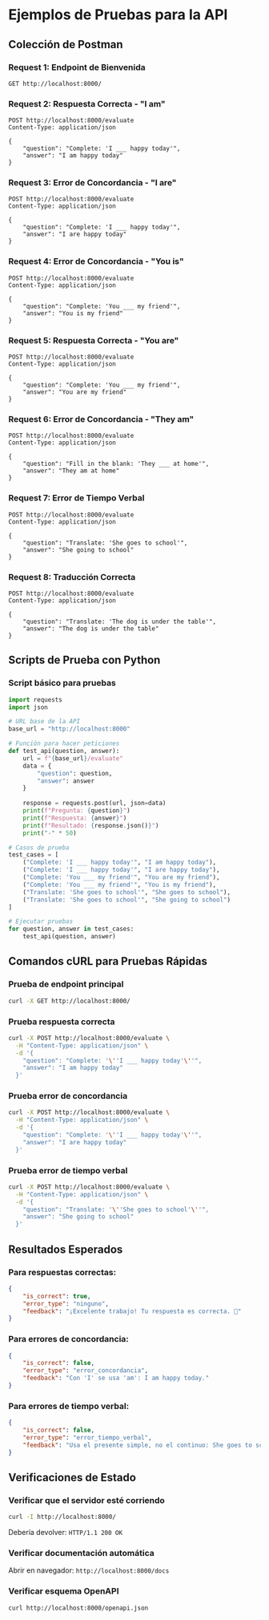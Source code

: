 # Ejemplos de Pruebas para la API

## Colección de Postman

### Request 1: Endpoint de Bienvenida
```
GET http://localhost:8000/
```

### Request 2: Respuesta Correcta - "I am"
```
POST http://localhost:8000/evaluate
Content-Type: application/json

{
    "question": "Complete: 'I ___ happy today'",
    "answer": "I am happy today"
}
```

### Request 3: Error de Concordancia - "I are"
```
POST http://localhost:8000/evaluate
Content-Type: application/json

{
    "question": "Complete: 'I ___ happy today'",
    "answer": "I are happy today"
}
```

### Request 4: Error de Concordancia - "You is"
```
POST http://localhost:8000/evaluate
Content-Type: application/json

{
    "question": "Complete: 'You ___ my friend'",
    "answer": "You is my friend"
}
```

### Request 5: Respuesta Correcta - "You are"
```
POST http://localhost:8000/evaluate
Content-Type: application/json

{
    "question": "Complete: 'You ___ my friend'",
    "answer": "You are my friend"
}
```

### Request 6: Error de Concordancia - "They am"
```
POST http://localhost:8000/evaluate
Content-Type: application/json

{
    "question": "Fill in the blank: 'They ___ at home'",
    "answer": "They am at home"
}
```

### Request 7: Error de Tiempo Verbal
```
POST http://localhost:8000/evaluate
Content-Type: application/json

{
    "question": "Translate: 'She goes to school'",
    "answer": "She going to school"
}
```

### Request 8: Traducción Correcta
```
POST http://localhost:8000/evaluate
Content-Type: application/json

{
    "question": "Translate: 'The dog is under the table'",
    "answer": "The dog is under the table"
}
```

## Scripts de Prueba con Python

### Script básico para pruebas
```python
import requests
import json

# URL base de la API
base_url = "http://localhost:8000"

# Función para hacer peticiones
def test_api(question, answer):
    url = f"{base_url}/evaluate"
    data = {
        "question": question,
        "answer": answer
    }
    
    response = requests.post(url, json=data)
    print(f"Pregunta: {question}")
    print(f"Respuesta: {answer}")
    print(f"Resultado: {response.json()}")
    print("-" * 50)

# Casos de prueba
test_cases = [
    ("Complete: 'I ___ happy today'", "I am happy today"),
    ("Complete: 'I ___ happy today'", "I are happy today"),
    ("Complete: 'You ___ my friend'", "You are my friend"),
    ("Complete: 'You ___ my friend'", "You is my friend"),
    ("Translate: 'She goes to school'", "She goes to school"),
    ("Translate: 'She goes to school'", "She going to school")
]

# Ejecutar pruebas
for question, answer in test_cases:
    test_api(question, answer)
```

## Comandos cURL para Pruebas Rápidas

### Prueba de endpoint principal
```bash
curl -X GET http://localhost:8000/
```

### Prueba respuesta correcta
```bash
curl -X POST http://localhost:8000/evaluate \
  -H "Content-Type: application/json" \
  -d '{
    "question": "Complete: '\''I ___ happy today'\''",
    "answer": "I am happy today"
  }'
```

### Prueba error de concordancia
```bash
curl -X POST http://localhost:8000/evaluate \
  -H "Content-Type: application/json" \
  -d '{
    "question": "Complete: '\''I ___ happy today'\''",
    "answer": "I are happy today"
  }'
```

### Prueba error de tiempo verbal
```bash
curl -X POST http://localhost:8000/evaluate \
  -H "Content-Type: application/json" \
  -d '{
    "question": "Translate: '\''She goes to school'\''",
    "answer": "She going to school"
  }'
```

## Resultados Esperados

### Para respuestas correctas:
```json
{
    "is_correct": true,
    "error_type": "ninguno",
    "feedback": "¡Excelente trabajo! Tu respuesta es correcta. 🎉"
}
```

### Para errores de concordancia:
```json
{
    "is_correct": false,
    "error_type": "error_concordancia",
    "feedback": "Con 'I' se usa 'am': I am happy today."
}
```

### Para errores de tiempo verbal:
```json
{
    "is_correct": false,
    "error_type": "error_tiempo_verbal",
    "feedback": "Usa el presente simple, no el continuo: She goes to school."
}
```

## Verificaciones de Estado

### Verificar que el servidor esté corriendo
```bash
curl -I http://localhost:8000/
```
Debería devolver: `HTTP/1.1 200 OK`

### Verificar documentación automática
Abrir en navegador: `http://localhost:8000/docs`

### Verificar esquema OpenAPI
```bash
curl http://localhost:8000/openapi.json
```
